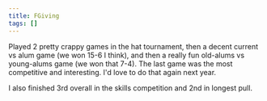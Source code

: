 ```yaml
---
title: FGiving
tags: []
---
```


Played 2 pretty crappy games in the hat tournament, then a decent current vs alum game (we won 15-6 I think), and then a really fun old-alums vs young-alums game (we won that 7-4). The last game was the most competitive and interesting. I'd love to do that again next year.

I also finished 3rd overall in the skills competition and 2nd in longest pull.
